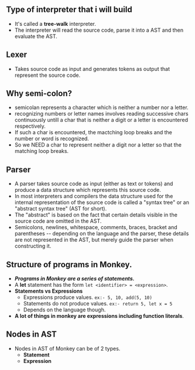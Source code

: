## Type of interpreter that i will build
- It's called a **tree-walk** interpreter.
- The interpreter will read the source code, parse it into a AST and then evaluate the AST.

## Lexer
- Takes source code as input and generates tokens as output that represent the source code.

## Why semi-colon?
- semicolan represents a character which is neither a number nor a letter.
- recognizing numbers or letter names involves reading successive chars continuously untill a char that is neither a digit or a letter is encountered respectively.
- If such a char is encountered, the mactching loop breaks and the number or word is recognized.
- So we NEED a char to represent neither a digit nor a letter so that the matching loop breaks.

## Parser
- A parser takes source code as input (either as text or tokens) and produce a data structure which represents this source code.
- In most interpreters and compilers the data structure used for the internal representation of the source code is called a "syntax tree" or an "abstract syntax tree" (AST for short). 
- The "abstract" is based on the fact that certain details visible in the source code are omitted in the AST. 
- Semicolons, newlines, whitespace, comments, braces, bracket and parentheses -- depending on the language and the parser, these details are not represented in the AST, but merely guide the parser when constructing it.

## Structure of programs in Monkey.
- ***Programs in Monkey are a series of statements.***
- A **let** statement has the form ```let <identifier> = <expression>```.
- **Statements vs Expressions**
    - Expressions produce values. ```ex:- 5, 10, add(5, 10)```
    - Statements do not produce values. ```ex:- return 5, let x = 5```
    - Depends on the language though.
- **A lot of things in monkey are expressions including function literals**.

## Nodes in AST
- Nodes in AST of Monkey can be of 2 types.
    - **Statement**
    - **Expression**
